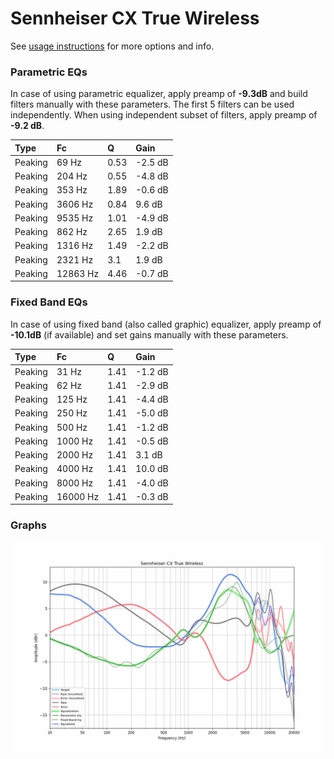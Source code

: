 # Sennheiser CX True Wireless
See [usage instructions](https://github.com/jaakkopasanen/AutoEq#usage) for more options and info.

### Parametric EQs
In case of using parametric equalizer, apply preamp of **-9.3dB** and build filters manually
with these parameters. The first 5 filters can be used independently.
When using independent subset of filters, apply preamp of **-9.2 dB**.

| Type    | Fc       |    Q | Gain    |
|:--------|:---------|:-----|:--------|
| Peaking | 69 Hz    | 0.53 | -2.5 dB |
| Peaking | 204 Hz   | 0.55 | -4.8 dB |
| Peaking | 353 Hz   | 1.89 | -0.6 dB |
| Peaking | 3606 Hz  | 0.84 | 9.6 dB  |
| Peaking | 9535 Hz  | 1.01 | -4.9 dB |
| Peaking | 862 Hz   | 2.65 | 1.9 dB  |
| Peaking | 1316 Hz  | 1.49 | -2.2 dB |
| Peaking | 2321 Hz  | 3.1  | 1.9 dB  |
| Peaking | 12863 Hz | 4.46 | -0.7 dB |

### Fixed Band EQs
In case of using fixed band (also called graphic) equalizer, apply preamp of **-10.1dB**
(if available) and set gains manually with these parameters.

| Type    | Fc       |    Q | Gain    |
|:--------|:---------|:-----|:--------|
| Peaking | 31 Hz    | 1.41 | -1.2 dB |
| Peaking | 62 Hz    | 1.41 | -2.9 dB |
| Peaking | 125 Hz   | 1.41 | -4.4 dB |
| Peaking | 250 Hz   | 1.41 | -5.0 dB |
| Peaking | 500 Hz   | 1.41 | -1.2 dB |
| Peaking | 1000 Hz  | 1.41 | -0.5 dB |
| Peaking | 2000 Hz  | 1.41 | 3.1 dB  |
| Peaking | 4000 Hz  | 1.41 | 10.0 dB |
| Peaking | 8000 Hz  | 1.41 | -4.0 dB |
| Peaking | 16000 Hz | 1.41 | -0.3 dB |

### Graphs
![](./Sennheiser%20CX%20True%20Wireless.png)